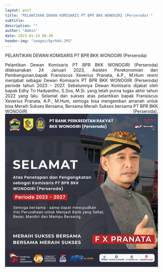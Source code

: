 ```yaml
---
layout: post
title: "PELANTIKAN DEWAN KOMISARIS PT BPR BKK WONOGIRI (Perseroda) "
subtitle: 
description: ""
author: "Admin"
date: 2023-01-24 08.30
header-img: "images/bprbkk.JPG"
---
```


 PELANTIKAN DEWAN KOMISARIS PT BPR BKK WONOGIRI (Perseroda)

<div style="text-align: justify;">
Pelantikan  Dewan Komisaris PT BPR BKK WONOGIRI (Perseroda) dilaksanakan 24 Januari 2023, Asisten Perekonomian dan Pembangunan,bapak Fransiscus Xeverius Pranata, A.P., M.Hum resmi menjabat sebagai Dewan Komisaris PT BPR BKK WONOGIRI (Perseroda) periode tahun 2023 - 2027. Sebelumnya Dewan Komisaris dijabat oleh bapak Edhy Tri Hadyantho, S.Sos, M.Si. yang telah purna tugas akhir tahun 2022 yang lalu. Selamat dan sukses atas pelantikan bapak Fransiscus Xeverius Pranata, A.P., M.Hum, semoga bisa mengemban amanah untuk bisa Meraih Sukses Bersama, Bersama Meraih Sukses bersama PT BPR BKK WONOGIRI (Perseroda).

<img src="/images/dekom/fxpranata.jpg" class="img-responsive img-centered" alt="">











